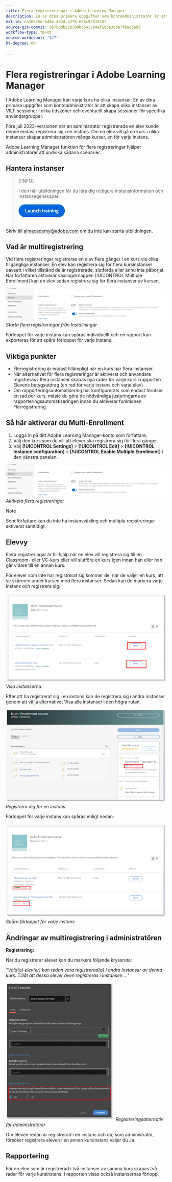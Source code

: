 ```yaml
---
title: Flera registreringar i Adobe Learning Manager
description: En av dina primära uppgifter som kontoadministratör är att skapa olika instanser av VILT-sessioner i olika tidszoner och eventuellt skapa sessioner för specifika användargrupper.
exl-id: c430545d-b48e-432d-a278-658c9281818f
source-git-commit: 5676ddb238309bc643394af1dde3cba7f8ac6699
workflow-type: tm+mt
source-wordcount: '577'
ht-degree: 0%

---
```


# Flera registreringar i Adobe Learning Manager

I Adobe Learning Manager kan varje kurs ha olika instanser. En av dina primära uppgifter som kontoadministratör är att skapa olika instanser av VILT-sessioner i olika tidszoner och eventuellt skapa sessioner för specifika användargrupper.

Före juli 2023-versionen när en administratör registrerade en elev kunde denne endast registrera sig i en instans. Om en elev vill gå en kurs i olika instanser skapar administratören många kurser, en för varje instans.

Adobe Learning Manager funktion för flera registreringar hjälper administratörer att undvika sådana scenarier.

## Hantera instanser

>[!INFO]
>
>I den här utbildningen får du lära dig redigera instansinformation och instansegenskaper.<br><br>[![knapp](assets/launch-training-button.png)](https://content.adobelearningmanageracademy.com/app/learner?accountId=98632#/course/8318912)</br></br>

Skriv till <almacademy@adobe.com> om du inte kan starta utbildningen.

## Vad är multiregistrering

Vid flera registreringar registreras en elev flera gånger i en kurs via olika tillgängliga instanser.  En elev kan registrera sig för flera kursinstanser oavsett i vilket tillstånd de är registrerade, slutförda eller ännu inte påbörjat. När författaren aktiverar växlingsknappen [!UICONTROL Multiple Enrollment] kan en elev sedan registrera sig för flera instanser av kursen.

![bild för flera registreringar](assets/multi-enrollment-author.png)
*Starta flera registreringar från Inställningar*

Förloppet för varje instans kan spåras individuellt och en rapport kan exporteras för att spåra förloppet för varje instans.

## Viktiga punkter

* Flerregistrering är endast tillämpligt när en kurs har flera instanser.
* När alternativet för flera registreringar är aktiverat och användare registreras i flera instanser skapas nya rader för varje kurs i rapporten Elevens betygsutdrag (en rad för varje instans och varje elev)
* Om rapporteringsautomatisering har konfigurerats som endast förutser en rad per kurs, måste du göra de nödvändiga justeringarna av rapporteringsautomatiseringen innan du aktiverar funktionen Flerregistrering.

## Så här aktiverar du Multi-Enrollment

1. Logga in på ditt Adobe Learning Manager-konto som författare.
1. Välj den kurs som du vill att elever ska registrera sig för flera gånger.
1. Välj **[!UICONTROL Settings]** > **[!UICONTROL Edit]** > **[!UICONTROL Instance configuration]** > **[!UICONTROL Enable Multiple Enrollment]** i den vänstra panelen.

![bild för flera registreringar](assets/multi-enrollment-author.png)
*Aktivera flera registreringar*

>[!NOTE]
>
>Som författare kan du inte ha instansväxling och multipla registreringar aktiverat samtidigt.

## Elevvy

Flera registreringar är till hjälp när en elev vill registrera sig till en Classroom- eller VC-kurs eller vill slutföra en kurs igen innan han eller hon går vidare till en annan kurs.

För elever som inte har registrerat sig kommer de, när de väljer en kurs, att se skärmen under kursen med flera instanser. Sedan kan de markera varje instans och registrera sig.

![Bild på elevvy](assets/learner-view.png)
*Visa instanserna*

Efter att ha registrerat sig i en instans kan de registrera sig i andra instanser genom att välja alternativet Visa alla instanser i den högra rutan.

![Kursbild för flera registreringar](assets/enroll-instance.png)
*Registrera dig för en instans*

Förloppet för varje instans kan spåras enligt nedan:

![spåra förlopp](assets/check-progress.png)
*Spåra förloppet för varje instans*

## Ändringar av multiregistrering i administratören

**Registrering:**

När du registrerar elever kan du markera följande kryssruta:

*&quot;Vald(a) elev(er) kan redan vara registrerad(a) i andra instanser av denna kurs. Tillåt att dessa elever även registreras i instansen ...&quot;*

![Administratörsändringar](assets/admin-changes.png)
*Registreringsalternativ för administratörer*

Om eleven redan är registrerad i en instans och du, som administratör, försöker registrera eleven i en annan kursinstans väljer du Ja.

## Rapportering

För en elev som är registrerad i två instanser av samma kurs skapas två rader för varje kursinstans. I rapporten visas också instansernas förlopp.
